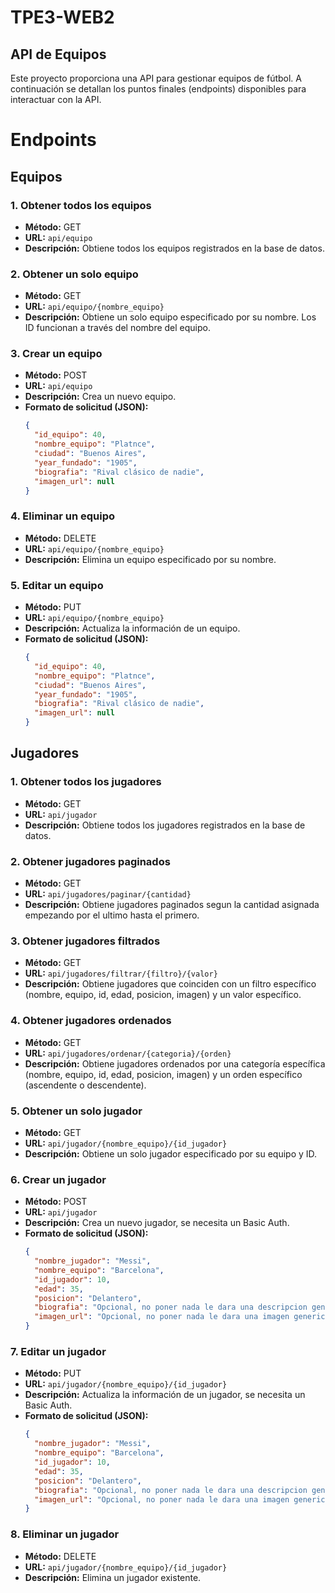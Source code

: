 # TPE3-WEB2
## API de Equipos

Este proyecto proporciona una API para gestionar equipos de fútbol. A continuación se detallan los puntos finales (endpoints) disponibles para interactuar con la API.

# Endpoints

## Equipos

### 1. Obtener todos los equipos
- **Método:** GET
- **URL:** `api/equipo`
- **Descripción:** Obtiene todos los equipos registrados en la base de datos.

### 2. Obtener un solo equipo
- **Método:** GET
- **URL:** `api/equipo/{nombre_equipo}`
- **Descripción:** Obtiene un solo equipo especificado por su nombre. Los ID funcionan a través del nombre del equipo.

### 3. Crear un equipo
- **Método:** POST
- **URL:** `api/equipo`
- **Descripción:** Crea un nuevo equipo.
- **Formato de solicitud (JSON):**
  ```json
  {
    "id_equipo": 40,
    "nombre_equipo": "Platnce",
    "ciudad": "Buenos Aires",
    "year_fundado": "1905",
    "biografia": "Rival clásico de nadie",
    "imagen_url": null
  }

### 4. Eliminar un equipo
- **Método:** DELETE
- **URL:** `api/equipo/{nombre_equipo}`
- **Descripción:** Elimina un equipo especificado por su nombre.

### 5. Editar un equipo
- **Método:** PUT
- **URL:** `api/equipo/{nombre_equipo}`
- **Descripción:** Actualiza la información de un equipo.
- **Formato de solicitud (JSON):**
  ```json
  {
    "id_equipo": 40,
    "nombre_equipo": "Platnce",
    "ciudad": "Buenos Aires",
    "year_fundado": "1905",
    "biografia": "Rival clásico de nadie",
    "imagen_url": null
  }
  
## Jugadores

### 1. Obtener todos los jugadores
- **Método:** GET
- **URL:** `api/jugador`
- **Descripción:** Obtiene todos los jugadores registrados en la base de datos.

### 2. Obtener jugadores paginados
- **Método:** GET
- **URL:** `api/jugadores/paginar/{cantidad}`
- **Descripción:** Obtiene jugadores paginados segun la cantidad asignada empezando por el ultimo hasta el primero.

### 3. Obtener jugadores filtrados
- **Método:** GET
- **URL:** `api/jugadores/filtrar/{filtro}/{valor}`
- **Descripción:** Obtiene jugadores que coinciden con un filtro específico (nombre, equipo, id, edad, posicion, imagen) y un valor específico.

### 4. Obtener jugadores ordenados
- **Método:** GET
- **URL:** `api/jugadores/ordenar/{categoria}/{orden}`
- **Descripción:** Obtiene jugadores ordenados por una categoría específica (nombre, equipo, id, edad, posicion, imagen) y un orden específico (ascendente o descendente).

### 5. Obtener un solo jugador
- **Método:** GET
- **URL:** `api/jugador/{nombre_equipo}/{id_jugador}`
- **Descripción:** Obtiene un solo jugador especificado por su equipo y ID.

### 6. Crear un jugador
- **Método:** POST
- **URL:** `api/jugador`
- **Descripción:** Crea un nuevo jugador, se necesita un Basic Auth.
- **Formato de solicitud (JSON):**
  ```json
  {
    "nombre_jugador": "Messi",
    "nombre_equipo": "Barcelona",
    "id_jugador": 10,
    "edad": 35,
    "posicion": "Delantero",
    "biografia": "Opcional, no poner nada le dara una descripcion generica",
    "imagen_url": "Opcional, no poner nada le dara una imagen generica"
  }

### 7. Editar un jugador
- **Método:** PUT
- **URL:** `api/jugador/{nombre_equipo}/{id_jugador}`
- **Descripción:** Actualiza la información de un jugador, se necesita un Basic Auth.
- **Formato de solicitud (JSON):**
  ```json
  {
    "nombre_jugador": "Messi",
    "nombre_equipo": "Barcelona",
    "id_jugador": 10,
    "edad": 35,
    "posicion": "Delantero",
    "biografia": "Opcional, no poner nada le dara una descripcion generica",
    "imagen_url": "Opcional, no poner nada le dara una imagen generica"
  }

### 8. Eliminar un jugador
- **Método:** DELETE
- **URL:** `api/jugador/{nombre_equipo}/{id_jugador}`
- **Descripción:** Elimina un jugador existente.
